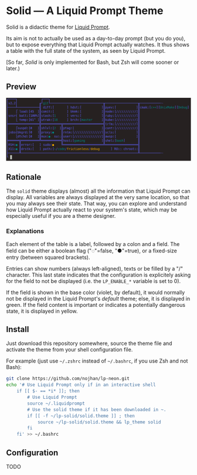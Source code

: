 Solid — A Liquid Prompt Theme
=============================

Solid is a didactic theme for [Liquid Prompt](https://github.com/nojhan/liquidprompt).

Its aim is not to actually be used as a day-to-day prompt (but you do you),
but to expose everything that Liquid Prompt actually watches.
It thus shows a table with the full state of the system, as seen by Liquid Prompt.

[So far, *Solid* is only implemented for Bash, but Zsh will come sooner or later.)

Preview
-------

![image](solid-demo.png)


Rationale
---------

The `solid` theme displays (almost) all the information that Liquid Prompt can display.
All variables are always displayed at the very same location, so that you may always see their state.
That way, you can explore and understand how Liquid Prompt actually react to your system's state,
which may be especially useful if you are a theme designer.

### Explanations

Each element of the table is a label, followed by a colon and a field.
The field can be either a boolean flag ("◌"=false, "●"=true), or a fixed-size entry (between squared brackets).

Entries can show numbers (always left-aligned), texts or be filled by a "/" character.
This last state indicates that the configuration is explicitely asking for the field to not be displayed
(i.e. the `LP_ENABLE_*` variable is set to 0).

If the field is shown in the base color (violet, by default),
it would normally not be displayed in the Liquid Prompt's *default* theme;
else, it is displayed in green.
If the field content is important or indicates a potentially dangerous state,
it is displayed in yellow.


Install
-------

Just download this repository somewhere, source the theme file and activate the theme from your shell configuration file.

For example (just use `~/.zshrc` instead of `~/.bashrc`, if you use Zsh and not Bash):
```sh
git clone https://github.com/nojhan/lp-neon.git
echo '# Use Liquid Prompt only if in an interactive shell
    if [[ $- == *i* ]]; then
        # Use Liquid Prompt
        source ~/.liquidprompt
        # Use the solid theme if it has been downloaded in ~.
        if [[ -f ~/lp-solid/solid.theme ]] ; then
            source ~/lp-solid/solid.theme && lp_theme solid
        fi
    fi' >> ~/.bashrc
```


Configuration
-------------

TODO
